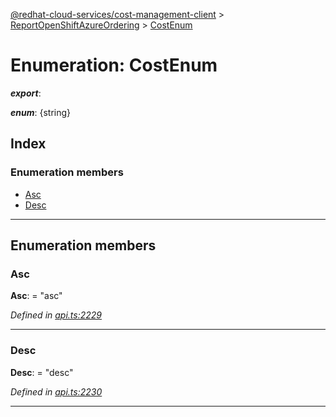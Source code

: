 [@redhat-cloud-services/cost-management-client](../README.md) > [ReportOpenShiftAzureOrdering](../modules/reportopenshiftazureordering.md) > [CostEnum](../enums/reportopenshiftazureordering.costenum.md)

# Enumeration: CostEnum

*__export__*: 

*__enum__*: {string}

## Index

### Enumeration members

* [Asc](reportopenshiftazureordering.costenum.md#asc)
* [Desc](reportopenshiftazureordering.costenum.md#desc)

---

## Enumeration members

<a id="asc"></a>

###  Asc

**Asc**:  = "asc"

*Defined in [api.ts:2229](https://github.com/RedHatInsights/javascript-clients/blob/master/packages/cost-management/api.ts#L2229)*

___
<a id="desc"></a>

###  Desc

**Desc**:  = "desc"

*Defined in [api.ts:2230](https://github.com/RedHatInsights/javascript-clients/blob/master/packages/cost-management/api.ts#L2230)*

___

